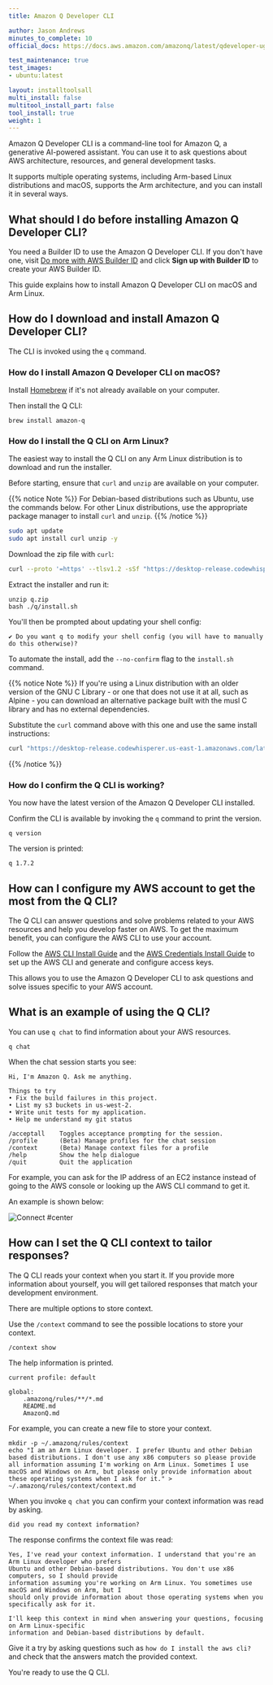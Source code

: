 ```yaml
---
title: Amazon Q Developer CLI

author: Jason Andrews
minutes_to_complete: 10
official_docs: https://docs.aws.amazon.com/amazonq/latest/qdeveloper-ug/command-line.html

test_maintenance: true
test_images:
- ubuntu:latest

layout: installtoolsall
multi_install: false
multitool_install_part: false
tool_install: true
weight: 1
---
```


Amazon Q Developer CLI is a command-line tool for Amazon Q, a generative AI-powered assistant. You can use it to ask questions about AWS architecture, resources, and general development tasks. 

It supports multiple operating systems, including Arm-based Linux distributions and macOS, supports the Arm architecture, and you can install it in several ways.

## What should I do before installing Amazon Q Developer CLI?

You need a Builder ID to use the Amazon Q Developer CLI. If you don't have one, visit [Do more with AWS Builder ID](https://community.aws/builderid) and click **Sign up with Builder ID** to create your AWS Builder ID. 

This guide explains how to install Amazon Q Developer CLI on macOS and Arm Linux.

## How do I download and install Amazon Q Developer CLI?

The CLI is invoked using the `q` command. 

### How do I install Amazon Q Developer CLI on macOS?

Install [Homebrew](https://brew.sh/) if it's not already available on your computer.

Then install the Q CLI:

```console
brew install amazon-q
```

### How do I install the Q CLI on Arm Linux?

The easiest way to install the Q CLI on any Arm Linux distribution is to download and run the installer. 

Before starting, ensure that `curl` and `unzip` are available on your computer. 

{{% notice Note %}}
For Debian-based distributions such as Ubuntu, use the commands below. For other Linux distributions, use the appropriate package manager to install `curl` and `unzip`.
{{% /notice %}} 

```bash { target="ubuntu:latest" }
sudo apt update
sudo apt install curl unzip -y
```

Download the zip file with `curl`:

```bash { target="ubuntu:latest" }
curl --proto '=https' --tlsv1.2 -sSf "https://desktop-release.codewhisperer.us-east-1.amazonaws.com/latest/q-aarch64-linux.zip" -o "q.zip"
```

Extract the installer and run it:

```console
unzip q.zip
bash ./q/install.sh
```

You'll then be prompted about updating your shell config:

```output
✔ Do you want q to modify your shell config (you will have to manually do this otherwise)? 
```

To automate the install, add the `--no-confirm` flag to the `install.sh` command. 

{{% notice Note %}}
If you're using a Linux distribution with an older version of the GNU C Library - or one that does not use it at all, such as Alpine - you can download an alternative package built with the musl C library and has no external dependencies. 

Substitute the `curl` command above with this one and use the same install instructions:

```bash { target="ubuntu:latest" }
curl "https://desktop-release.codewhisperer.us-east-1.amazonaws.com/latest/q-aarch64-linux-musl.zip" -o "q.zip"
```

{{% /notice %}}

### How do I confirm the Q CLI is working?

You now have the latest version of the Amazon Q Developer CLI installed. 

Confirm the CLI is available by invoking the `q` command to print the version.

```console
q version
```

The version is printed:

```output
q 1.7.2
```

## How can I configure my AWS account to get the most from the Q CLI?

The Q CLI can answer questions and solve problems related to your AWS resources and help you develop faster on AWS. To get the maximum benefit, you can configure the AWS CLI to use your account. 

Follow the [AWS CLI Install Guide](/install-guides/aws_access_keys/) and the [AWS Credentials Install Guide](/install-guides/aws_access_keys/) to set up the AWS CLI and generate and configure access keys. 

This allows you to use the Amazon Q Developer CLI to ask questions and solve issues specific to your AWS account. 

## What is an example of using the Q CLI? 

You can use `q chat` to find information about your AWS resources. 

```console
q chat
```

When the chat session starts you see:

```output
Hi, I'm Amazon Q. Ask me anything.

Things to try
• Fix the build failures in this project.
• List my s3 buckets in us-west-2.
• Write unit tests for my application.
• Help me understand my git status

/acceptall    Toggles acceptance prompting for the session.
/profile      (Beta) Manage profiles for the chat session
/context      (Beta) Manage context files for a profile
/help         Show the help dialogue
/quit         Quit the application
```

For example, you can ask for the IP address of an EC2 instance instead of going to the AWS console or looking up the AWS CLI command to get it. 

An example is shown below:

![Connect #center](/install-guides/_images/q.gif)

## How can I set the Q CLI context to tailor responses? 

The Q CLI reads your context when you start it. If you provide more information about yourself, you will get tailored responses that match your development environment.

There are multiple options to store context.

Use the `/context` command to see the possible locations to store your context.

```console
/context show
```

The help information is printed.

```output
current profile: default

global:
    .amazonq/rules/**/*.md
    README.md
    AmazonQ.md
```

For example, you can create a new file to store your context.

```console
mkdir -p ~/.amazonq/rules/context
echo "I am an Arm Linux developer. I prefer Ubuntu and other Debian based distributions. I don't use any x86 computers so please provide all information assuming I'm working on Arm Linux. Sometimes I use macOS and Windows on Arm, but please only provide information about these operating systems when I ask for it." > ~/.amazonq/rules/context/context.md
```

When you invoke `q chat` you can confirm your context information was read by asking. 

```console
did you read my context information?
```

The response confirms the context file was read:

```output
Yes, I've read your context information. I understand that you're an Arm Linux developer who prefers 
Ubuntu and other Debian-based distributions. You don't use x86 computers, so I should provide 
information assuming you're working on Arm Linux. You sometimes use macOS and Windows on Arm, but I 
should only provide information about those operating systems when you specifically ask for it.

I'll keep this context in mind when answering your questions, focusing on Arm Linux-specific 
information and Debian-based distributions by default.
```

Give it a try by asking questions such as `how do I install the aws cli?` and check that the answers match the provided context. 

You're ready to use the Q CLI. 
